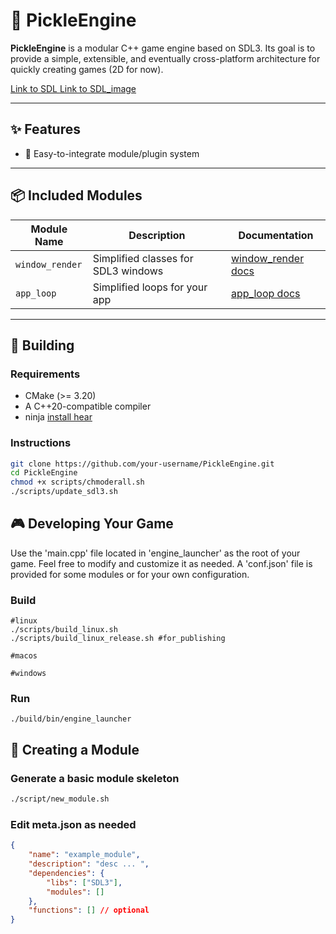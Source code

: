 # 🥒 PickleEngine

**PickleEngine** is a modular C++ game engine based on SDL3. Its goal is to provide a simple, extensible, and eventually cross-platform architecture for quickly creating games (2D for now).

[Link to SDL ](https://github.com/libsdl-org/SDL)
[Link to SDL_image](https://github.com/libsdl-org/SDL_image)

---

## ✨ Features

- 🔌 Easy-to-integrate module/plugin system

---

## 📦 Included Modules

| Module Name         | Description                               | Documentation              |
|---------------------|-------------------------------------------|----------------------------|
| `window_render`     | Simplified classes for SDL3 windows       |[window_render docs](https://github.com/AlxsCnsl/PickleEngine/blob/main/modules/window_render/README.md)|
| `app_loop`          | Simplified loops for your app             |[app_loop docs](https://github.com/AlxsCnsl/PickleEngine/blob/main/modules/app_loop/README.md)|
---

## 🔧 Building

### Requirements

- CMake (>= 3.20)
- A C++20-compatible compiler
- ninja [install hear]()

### Instructions

```bash
git clone https://github.com/your-username/PickleEngine.git
cd PickleEngine
chmod +x scripts/chmoderall.sh
./scripts/update_sdl3.sh
```

## 🎮 Developing Your Game
Use the 'main.cpp' file located in 'engine_launcher' as the root of your game.
Feel free to modify and customize it as needed.
A 'conf.json' file is provided for some modules or for your own configuration.

### Build
```
#linux 
./scripts/build_linux.sh 
./scripts/build_linux_release.sh #for_publishing

#macos

#windows
```
### Run
```
./build/bin/engine_launcher
```

## 🧩 Creating a Module

### Generate a basic module skeleton
```bash
./script/new_module.sh
```

### Edit meta.json as needed
```json
{
    "name": "example_module",
    "description": "desc ... ",
    "dependencies": {
        "libs": ["SDL3"],
        "modules": []
    },
    "functions": [] // optional
}

```